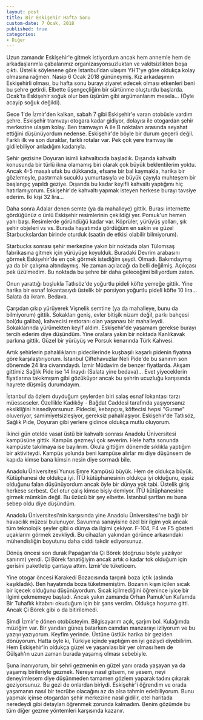 ```yaml
---
layout: post
title: Bir Eskişehir Hafta Sonu
custom-date: 7 Ocak, 2018
published: true
categories: 
- Diğer
---
```


Uzun zamandır Eskişehir'e gitmek istiyordum ancak hem annemle hem de arkadaşlarımla çabalarımız organizasyonsuzluktan ve vakitsizlikten boşa çıktı. Üstelik söylenene göre İstanbul'dan ulaşım YHT'ye göre oldukça kolay olmasına rağmen. Nasip 6 Ocak 2018 gününeymiş. Kız arkadaşımın Eskişehirli olması, bu hafta sonu burayı ziyaret edecek olması etkenleri beni bu şehre getirdi. Elbette üşengeçliğim bir sürtünme oluşturdu başlarda. Ocak'ta Eskişehir soğuk olur ben üşürüm gibi argümanlarım mesela... (Öyle acayip soğuk değildi).

Gece 1'de İzmir'den kalkan, sabah 7 gibi Eskişehir'e varan otobüsle vardım şehre. Eskişehir tramvayı otogara kadar gidiyor, dolayısı ile otogardan şehir merkezine ulaşım kolay. Ben tramvayın A ile B noktaları arasında seyahat ettiğini düşünüyordum nedense. Eskişehir'de böyle bir durum geçerli değil. Farklı ilk ve son duraklar, farklı rotalar var. Pek çok yere tramvay ile gidilebiliyor anladığım kadarıyla.

Şehir gezisine Doyuran isimli kahvaltıcıda başladık. Dışarıda kahvaltı konusunda bir türlü ikna olamamış biri olarak çok büyük beklentilerim yoktu. Ancak 4-5 masalı ufak bu dükkanda, efsane bir bal kaymakla, harika bir gözlemeyle, pastırmalı sucuklu yumurtasıyla ve büyük çayıyla muhteşem bir başlangıç yapıldı geziye. Dışarıda bu kadar keyifli kahvaltı yaptığımı hiç hatırlamıyorum. Eskişehir'de kahvaltı yapmak isteyen herkese burayı tavsiye ederim. İki kişi 32 lira...

Daha sonra Adalar denen semte (ya da mahalleye) gittik. Burası internette gördüğünüz o ünlü Eskişehir resimlerinin çekildiği yer. Porsuk'un hemen yanı başı. Resimlerde göründüğü kadar var. Köprüler, yürüyüş yolları, şık şehir objeleri vs vs. Burada hayatımda gördüğüm en sakin ve güzel Starbuckslardan birinde oturduk (saatin de etkisi olabilir bilmiyorum).

Starbucks sonrası şehir merkezine yakın bir noktada olan Tülomsaş fabrikasına gitmek için yürüyüşe koyulduk. Buradaki Devrim arabasını görmek Eskişehir'de en çok görmek istediğim şeydi. Olmadı. Bakımdaymış ya da bir çalışma altındaymış. Ne zaman açılacağı da belli değilmiş. Açıkçası pek üzülmedim. Bu noktada bu şehre bir daha geleceğimi biliyordum zaten.

Onun yarattığı boşlukla Tatlısöz'de yoğurtlu pideli köfte yemeğe gittik. Yine harika bir esnaf lokantasıydı üstelik bir porsiyon yoğurtlu pideli köfte 10 lira... Salata da ikram. Bedava.

Çarşıdan çıkıp yürüyerek Vişnelik semtine (ya da mahalleye, bunu da bilmiyorum) gittik. Sokakları geniş, evler bitişik nizam değil, parkı bahçesi bol(du galiba), kahvecisi restoranı olan yaşanası bir mahalleydi. Sokaklarında yürümekten keyif aldım. Eskişehir'de yaşamam gerekse burayı tercih ederim diye düşündüm. Yine oralara yakın bir noktada Kanlıkavak parkına gittik. Güzel bir yürüyüş ve Porsuk kenarında Türk Kahvesi.

Artık şehirlerin pahalılıklarını pidecilerinde kuşbaşılı kaşarlı pidenin fiyatına göre karşılaştırıyorum. İstanbul Çiftehavuzlar Neli Pide'de bu sanırım son dönemde 24 lira civarındaydı. İzmir Müdavim de benzer fiyatlarda. Akşam gittimiz Sağlık Pide ise 14 liraydı (Salata yine bedava)... Evet yiyeceklerin fiyatlarına takıkmışım gibi gözüküyor ancak bu şehrin ucuzluğu karşısında hayrete düşmüş durumdayım.

İstanbul'da özlem duyduğum şeylerden biri salaş esnaf lokantası tarzı müesseseler. Özellikle Kadıköy - Bağdat Caddesi tarafında yaşıyorsanız eksikliğini hissediyorsunuz. Pidecisi, kebapçısı, köftecisi hepsi "Gurme" oluveriyor, samimiyetsizleşiyor, gereksiz pahalılaşıyor. Eskişehir'de Tatlısöz, Sağlık Pide, Doyuran gibi yerlere gidince oldukça mutlu oluyorum.

İkinci gün otelde vasat üstü bir kahvaltı sonrası Anadolu Üniversitesi kampüsüne gittik. Kampüs gezmeyi çok severim. Hele hafta sonunda kampüste takılmaya ise bayılırım. Okula gittiğim dönemde sıklıkla yaptığım bir aktiviteydi. Kampüs yolunda beni kampüse alırlar mı diye düşünsem de kapıda kimse bana kimsin nesin diye sormadı bile.

Anadolu Üniversitesi Yunus Emre Kampüsü büyük. Hem de oldukça büyük. Kütüphanesi de oldukça iyi. İTÜ kütüphanesinin oldukça iyi olduğunu, eşsiz olduğunu falan düşünüyordum ancak öyle bir dünya yok tabi. Üstelik giriş herkese serbest. Gel otur çalış kimse bişiy demiyor. İTÜ kütüphanesine girmek mümkün değil. Bu üzücü bir şey elbette. İstanbul şartları mı buna sebep oldu diye düşündüm.

Anadolu Üniversitesi'nin karşısında yine Anadolu Üniversitesi'ne bağlı bir havacılık müzesi bulunuyor. Savunma sanayisine özel bir ilgim yok ancak tüm teknolojik şeyler gibi o dünya da ilgimi çekiyor. F-104, F4 ve F5 gösteri uçaklarını görmek zevkliydi. Bu cihazları yakından görünce arkasındaki mühendisliğin boyutunu daha ciddi takdir ediyorsunuz.

Dönüş öncesi son durak Papağan'da Çi Börek (doğrusu böyle yazılıyor sanırım) yendi. Çi Börek fanatiğiyim ancak artık o kadar tok olduğum için gerisini paketletip çantaya attım. İzmir'de tüketicem.

Yine otogar öncesi Karakedi Bozacısında tarçınlı boza içtik (aslında kaşıkladık). Ben hayatımda boza tüketmemiştim. Bozanın kışın içilen sıcak bir içecek olduğunu düşünüyordum. Sıcak içilmediğini öğrenince iyice bir ilgimi çekmemeye başladı. Ancak yakın zamanda Orhan Pamuk'un Kafamda Bir Tuhaflık kitabını okuduğum için bir şans verdim. Oldukça hoşuma gitti. Ancak Çi Börek gibi o da bitirilemedi.

Şimdi İzmir'e dönen otobüsteyim. Bilgisayarım açık, şarjım bol. Kulağımda müziğim var. Bir yandan güneş batarken camdan manzarayı izliyorum ve bu yazıyı yazıyorum. Keyfim yerinde. Üstüne üstlük harika bir geziden dönüyorum. Hatta öyle ki, Türkiye içinde yaptığım en iyi geziydi diyebilirim. Hem Eskişehir'in oldukça güzel ve yaşanılası bir yer olması hem de Gülşah'ın uzun zaman burada yaşamış olması sebebiyle.

Şuna inanıyorum, bir şehri gezmenin en güzel yanı orada yaşayan ya da yaşamış birileriyle gezmek. Nereye nasıl gitsem, ne yesem, neyi deneyimlesem diye düşünmeden tamamen gözlem yaparak tadını çıkarak geziyorsunuz. Bu gezi de onlardan biriydi. Eskişehir'i öğrendim ve orada yaşamanın nasıl bir tecrübe olacağını az da olsa tahmin edebiliyorum. Bunu yapmak içinse otogardan şehir merkezine nasıl gidilir, otel haritada neredeydi gibi detayları öğrenmek zorunda kalmadım. Benim gözümde bu tüm diğer gezme yöntemleri karşısında kazanır.
